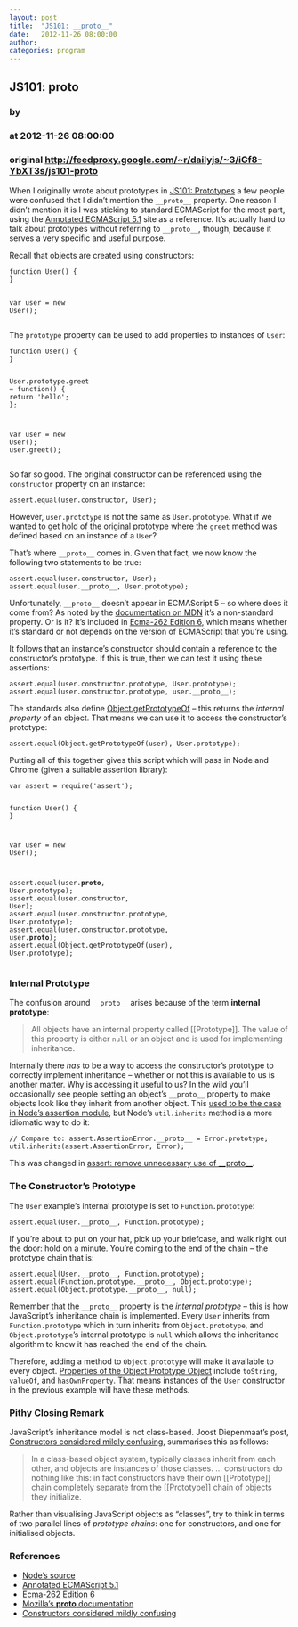 ```yaml
---
layout: post
title:  "JS101: __proto__"
date:   2012-11-26 08:00:00
author: 
categories: program
---
```


## JS101: __proto__
### by 
### at 2012-11-26 08:00:00
### original <http://feedproxy.google.com/~r/dailyjs/~3/iGf8-YbXT3s/js101-proto>

<p>When I originally wrote about prototypes in <a href="http://dailyjs.com/2012/05/21/js101-prototype/">JS101: Prototypes</a> a few people were confused that I didn’t mention the <code>__proto__</code> property. One reason I didn’t mention it is I was sticking to standard ECMAScript for the most part, using the <a href="http://es5.github.com/">Annotated ECMAScript 5.1</a> site as a reference. It’s actually hard to talk about prototypes without referring to <code>__proto__</code>, though, because it serves a very specific and useful purpose.</p>

<p>Recall that objects are created using constructors:</p>
<div><pre><code><span>function</span> <span>User</span><span>()</span> <span>{</span>
<span>}</span>

<span>var</span> <span>user</span> <span>=</span> <span>new</span> <span>User</span><span>();</span>
</code></pre>
</div>
<p>The <code>prototype</code> property can be used to add properties to instances of <code>User</code>:</p>
<div><pre><code><span>function</span> <span>User</span><span>()</span> <span>{</span>
<span>}</span>

<span>User</span><span>.</span><span>prototype</span><span>.</span><span>greet</span> <span>=</span> <span>function</span><span>()</span> <span>{</span>
  <span>return</span> <span>&#39;hello&#39;</span><span>;</span>
<span>};</span>

<span>var</span> <span>user</span> <span>=</span> <span>new</span> <span>User</span><span>();</span>
<span>user</span><span>.</span><span>greet</span><span>();</span>
</code></pre>
</div>
<p>So far so good. The original constructor can be referenced using the <code>constructor</code> property on an instance:</p>
<div><pre><code><span>assert</span><span>.</span><span>equal</span><span>(</span><span>user</span><span>.</span><span>constructor</span><span>,</span> <span>User</span><span>);</span>
</code></pre>
</div>
<p>However, <code>user.prototype</code> is not the same as <code>User.prototype</code>. What if we wanted to get hold of the original prototype where the <code>greet</code> method was defined based on an instance of a <code>User</code>?</p>

<p>That’s where <code>__proto__</code> comes in. Given that fact, we now know the following two statements to be true:</p>
<div><pre><code><span>assert</span><span>.</span><span>equal</span><span>(</span><span>user</span><span>.</span><span>constructor</span><span>,</span> <span>User</span><span>);</span>
<span>assert</span><span>.</span><span>equal</span><span>(</span><span>user</span><span>.</span><span>__proto__</span><span>,</span> <span>User</span><span>.</span><span>prototype</span><span>);</span>
</code></pre>
</div>
<p>Unfortunately, <code>__proto__</code> doesn’t appear in ECMAScript 5 – so where does it come from? As noted by the <a href="https://developer.mozilla.org/en-US/docs/JavaScript/Reference/Global_Objects/Object/proto">documentation on MDN</a> it’s a non-standard property. Or is it? It’s included in <a href="http://wiki.ecmascript.org/doku.php?id=harmony:specification_drafts#draft_specification_for_es.next_ecma-262_edition_6">Ecma-262 Edition 6</a>, which means whether it’s standard or not depends on the version of ECMAScript that you’re using.</p>

<p>It follows that an instance’s constructor should contain a reference to the constructor’s prototype. If this is true, then we can test it using these assertions:</p>
<div><pre><code><span>assert</span><span>.</span><span>equal</span><span>(</span><span>user</span><span>.</span><span>constructor</span><span>.</span><span>prototype</span><span>,</span> <span>User</span><span>.</span><span>prototype</span><span>);</span>
<span>assert</span><span>.</span><span>equal</span><span>(</span><span>user</span><span>.</span><span>constructor</span><span>.</span><span>prototype</span><span>,</span> <span>user</span><span>.</span><span>__proto__</span><span>);</span>
</code></pre>
</div>
<p>The standards also define <a href="http://es5.github.com/#x15.2.3.2">Object.getPrototypeOf</a> – this returns the <em>internal property</em> of an object. That means we can use it to access the constructor’s prototype:</p>
<div><pre><code><span>assert</span><span>.</span><span>equal</span><span>(</span><span>Object</span><span>.</span><span>getPrototypeOf</span><span>(</span><span>user</span><span>),</span> <span>User</span><span>.</span><span>prototype</span><span>);</span>
</code></pre>
</div>
<p>Putting all of this together gives this script which will pass in Node and Chrome (given a suitable assertion library):</p>
<div><pre><code><span>var</span> <span>assert</span> <span>=</span> <span>require</span><span>(</span><span>&#39;assert&#39;</span><span>);</span>

<span>function</span> <span>User</span><span>()</span> <span>{</span>
<span>}</span>

<span>var</span> <span>user</span> <span>=</span> <span>new</span> <span>User</span><span>();</span>

<span>assert</span><span>.</span><span>equal</span><span>(</span><span>user</span><span>.</span><span>__proto__</span><span>,</span> <span>User</span><span>.</span><span>prototype</span><span>);</span>
<span>assert</span><span>.</span><span>equal</span><span>(</span><span>user</span><span>.</span><span>constructor</span><span>,</span> <span>User</span><span>);</span>
<span>assert</span><span>.</span><span>equal</span><span>(</span><span>user</span><span>.</span><span>constructor</span><span>.</span><span>prototype</span><span>,</span> <span>User</span><span>.</span><span>prototype</span><span>);</span>
<span>assert</span><span>.</span><span>equal</span><span>(</span><span>user</span><span>.</span><span>constructor</span><span>.</span><span>prototype</span><span>,</span> <span>user</span><span>.</span><span>__proto__</span><span>);</span>
<span>assert</span><span>.</span><span>equal</span><span>(</span><span>Object</span><span>.</span><span>getPrototypeOf</span><span>(</span><span>user</span><span>),</span> <span>User</span><span>.</span><span>prototype</span><span>);</span>
</code></pre>
</div>
<h3>Internal Prototype</h3>

<p>The confusion around <code>__proto__</code> arises because of the term <strong>internal prototype</strong>:</p>

<blockquote>
<p>All objects have an internal property called [[Prototype]]. The value of this property is either <code>null</code> or an object and is used for implementing inheritance.</p>
</blockquote>

<p>Internally there <em>has</em> to be a way to access the constructor’s prototype to correctly implement inheritance – whether or not this is available to us is another matter. Why is accessing it useful to us? In the wild you’ll occasionally see people setting an object’s <code>__proto__</code> property to make objects look like they inherit from another object. This <a href="https://github.com/joyent/node/blob/b207e24bcd168a5ca538476ee0b3b0960cdc6759/lib/assert.js">used to be the case in Node’s assertion module</a>, but Node’s <code>util.inherits</code> method is a more idiomatic way to do it:</p>
<div><pre><code><span>// Compare to: assert.AssertionError.__proto__ = Error.prototype;</span>
<span>util</span><span>.</span><span>inherits</span><span>(</span><span>assert</span><span>.</span><span>AssertionError</span><span>,</span> <span>Error</span><span>);</span>
</code></pre>
</div>
<p>This was changed in <a href="https://github.com/joyent/node/commit/9eddaebb79ff1954b7ecdb209587d7db6554580d">assert: remove unnecessary use of __proto__</a>.</p>

<h3>The Constructor’s Prototype</h3>

<p>The <code>User</code> example’s internal prototype is set to <code>Function.prototype</code>:</p>
<div><pre><code><span>assert</span><span>.</span><span>equal</span><span>(</span><span>User</span><span>.</span><span>__proto__</span><span>,</span> <span>Function</span><span>.</span><span>prototype</span><span>);</span>
</code></pre>
</div>
<p>If you’re about to put on your hat, pick up your briefcase, and walk right out the door: hold on a minute. You’re coming to the end of the chain – the prototype chain that is:</p>
<div><pre><code><span>assert</span><span>.</span><span>equal</span><span>(</span><span>User</span><span>.</span><span>__proto__</span><span>,</span> <span>Function</span><span>.</span><span>prototype</span><span>);</span>
<span>assert</span><span>.</span><span>equal</span><span>(</span><span>Function</span><span>.</span><span>prototype</span><span>.</span><span>__proto__</span><span>,</span> <span>Object</span><span>.</span><span>prototype</span><span>);</span>
<span>assert</span><span>.</span><span>equal</span><span>(</span><span>Object</span><span>.</span><span>prototype</span><span>.</span><span>__proto__</span><span>,</span> <span>null</span><span>);</span>
</code></pre>
</div>
<p>Remember that the <code>__proto__</code> property is the <em>internal prototype</em> – this is how JavaScript’s inheritance chain is implemented. Every <code>User</code> inherits from <code>Function.prototype</code> which in turn inherits from <code>Object.prototype</code>, and <code>Object.prototype</code>’s internal prototype is <code>null</code> which allows the inheritance algorithm to know it has reached the end of the chain.</p>

<p>Therefore, adding a method to <code>Object.prototype</code> will make it available to every object. <a href="http://es5.github.com/#x15.2.4">Properties of the Object Prototype Object</a> include <code>toString</code>, <code>valueOf</code>, and <code>hasOwnProperty</code>. That means instances of the <code>User</code> constructor in the previous example will have these methods.</p>

<h3>Pithy Closing Remark</h3>

<p>JavaScript’s inheritance model is not class-based. Joost Diepenmaat’s post, <a href="http://joost.zeekat.nl/constructors-considered-mildly-confusing.html">Constructors considered mildly confusing</a>, summarises this as follows:</p>

<blockquote>
<p>In a class-based object system, typically classes inherit from each other, and objects are instances of those classes. … constructors do nothing like this: in fact constructors have their own [[Prototype]] chain completely separate from the [[Prototype]] chain of objects they initialize.</p>
</blockquote>

<p>Rather than visualising JavaScript objects as “classes”, try to think in terms of two parallel lines of <em>prototype chains</em>: one for constructors, and one for initialised objects.</p>

<h3>References</h3>

<ul>
<li><a href="https://github.com/joyent/node">Node’s source</a></li>

<li><a href="http://es5.github.com/#x15.2.4">Annotated ECMAScript 5.1</a></li>

<li><a href="http://wiki.ecmascript.org/doku.php?id=harmony:specification_drafts#draft_specification_for_es.next_ecma-262_edition_6">Ecma-262 Edition 6</a></li>

<li><a href="https://developer.mozilla.org/en-US/docs/JavaScript/Reference/Global_Objects/Object/proto">Mozilla’s <strong>proto</strong> documentation</a></li>

<li><a href="http://joost.zeekat.nl/constructors-considered-mildly-confusing.html">Constructors considered mildly confusing</a></li>
</ul>
   <img src="http://feeds.feedburner.com/~r/dailyjs/~4/iGf8-YbXT3s" height="1" width="1">